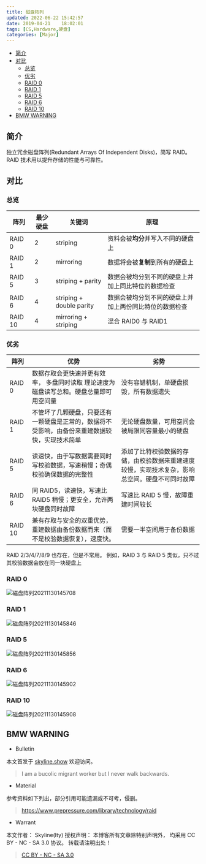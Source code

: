 ```yaml
---
title: 磁盘阵列
updated: 2022-06-22	15:42:57
date: 2019-04-21	18:02:01
tags: [CS,Hardware,硬盘]
categories: [Major]
---
```

            
            

<!-- @import "[TOC]" {cmd="toc" depthFrom=1 depthTo=6 orderedList=false} -->

<!-- code_chunk_output -->

  - [简介](#简介)
  - [对比](#对比)
    - [总览](#总览)
    - [优劣](#优劣)
    - [RAID 0](#raid-0)
    - [RAID 1](#raid-1)
    - [RAID 5](#raid-5)
    - [RAID 6](#raid-6)
    - [RAID 10](#raid-10)
  - [BMW WARNING](#bmw-warning)


<!-- /code_chunk_output -->

## 简介

独立冗余磁盘阵列(Redundant Arrays Of Independent Disks)，简写 RAID。
RAID 技术用以提升存储的性能与可靠性。

## 对比

### 总览
<!--more-->

| 阵列    | 最少硬盘 | 关键词                   | 原理                                                   |
| ------- | -------- | ------------------------ | ------------------------------------------------------ |
| RAID 0  | 2        | striping                 | 资料会被**均分**并写入不同的硬盘上                     |
| RAID 1  | 2        | mirroring                | 数据将会被**复制**到所有的硬盘上                       |
| RAID 5  | 3        | striping + parity        | 数据会被均分到不同的硬盘上并加上同比特位的数据检查     |
| RAID 6  | 4        | striping + double parity | 数据会被均分到不同的硬盘上并加上两份同比特位的数据检查 |
| RAID 10 | 4        | mirroring + striping     | 混合 RAID0 与 RAID1                                    |

### 优劣

| 阵列    | 优势                                                                                           | 劣势                                                                                           |
| ------- | ---------------------------------------------------------------------------------------------- | ---------------------------------------------------------------------------------------------- |
| RAID 0  | 数据存取会更快速并更有效率， 多盘同时读取 理论速度为磁盘读写总和。硬盘总量即可用空间量         | 没有容错机制，单硬盘损毁，所有数据遗失                                                         |
| RAID 1  | 不管坏了几颗硬盘，只要还有一颗硬盘是正常的，数据将不受影响，由备份来重建数据较快，实现技术简单 | 无论硬盘数量，可用空间会被局限同容量最小的硬盘                                                 |
| RAID 5  | 读速快，由于写数据需要同时写校验数据，写速稍慢；奇偶校验确保数据的完整性                       | 添加了比特校验数据的存储，由校验数据来重建速度较慢，实现技术复杂，影响总空间。硬盘不可同时故障 |
| RAID 6  | 同 RAID5，读速快，写速比 RAID5 稍慢；更安全，允许两块硬盘同时故障                              | 写速比 RAID 5 慢，故障重建时间较长                                                             |
| RAID 10 | 兼有存取与安全的双重优势，重建数据由备份数据而来（而不是校验数据恢复），速度快。               | 需要一半空间用于备份数据                                                                       |

RAID 2/3/4/7/8/9 也存在，但是不常用。
例如，RAID 3 与 RAID 5 类似，只不过其校验数据会放在同一块硬盘上

### RAID 0

![磁盘阵列20211130145708](https://raw.githubusercontent.com/skylinety/blog-pics/master/imgs/%E7%A3%81%E7%9B%98%E9%98%B5%E5%88%9720211130145708.png)

### RAID 1

![磁盘阵列20211130145846](https://raw.githubusercontent.com/skylinety/blog-pics/master/imgs/%E7%A3%81%E7%9B%98%E9%98%B5%E5%88%9720211130145846.png)

### RAID 5

![磁盘阵列20211130145856](https://raw.githubusercontent.com/skylinety/blog-pics/master/imgs/%E7%A3%81%E7%9B%98%E9%98%B5%E5%88%9720211130145856.png)

### RAID 6

![磁盘阵列20211130145902](https://raw.githubusercontent.com/skylinety/blog-pics/master/imgs/%E7%A3%81%E7%9B%98%E9%98%B5%E5%88%9720211130145902.png)

### RAID 10

![磁盘阵列20211130145908](https://raw.githubusercontent.com/skylinety/blog-pics/master/imgs/%E7%A3%81%E7%9B%98%E9%98%B5%E5%88%9720211130145908.png)

## BMW WARNING

- Bulletin

本文首发于 [skyline.show](http://www.skyline.show)  欢迎访问。

> I am a bucolic migrant worker but I never walk backwards.

- Material

参考资料如下列出，部分引用可能遗漏或不可考，侵删。

> https://www.prepressure.com/library/technology/raid

- Warrant

本文作者： Skyline(lty)
授权声明： 本博客所有文章除特别声明外， 均采用 CC BY - NC - SA 3.0 协议。 转载请注明出处！

> [CC BY - NC - SA 3.0](https://creativecommons.org/licenses/by-nc-sa/3.0/deed.zh)
